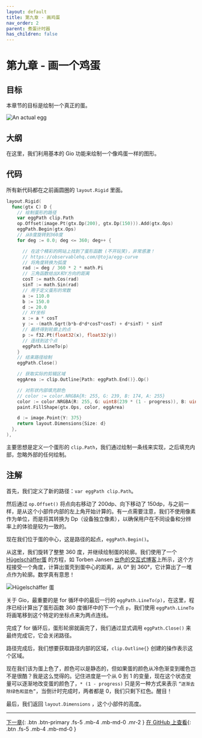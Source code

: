 ```yaml
---
layout: default
title: 第九章 - 画鸡蛋
nav_order: 2
parent: 煮蛋计时器
has_children: false
---
```


# 第九章 - 画一个鸡蛋

## 目标

本章节的目标是绘制一个真正的蛋。

![An actual egg](09_egg_as_egg.gif)

## 大纲

在这里，我们利用基本的 Gio 功能来绘制一个像鸡蛋一样的图形。

## 代码

所有新代码都在之前画圆圈的 `layout.Rigid` 里面。

```go
layout.Rigid(
  func(gtx C) D {
    // 绘制蛋形的路径
    var eggPath clip.Path
    op.Offset(image.Pt(gtx.Dp(200), gtx.Dp(150))).Add(gtx.Ops)
    eggPath.Begin(gtx.Ops)
    // 从0度旋转到360度
    for deg := 0.0; deg <= 360; deg++ {

      // 在这个精彩的网站上找到了蛋形函数 (不开玩笑)，非常感激！
      // https://observablehq.com/@toja/egg-curve
      // 将角度转换为弧度
      rad := deg / 360 * 2 * math.Pi
      // 三角函数给出X和Y方向的距离
      cosT := math.Cos(rad)
      sinT := math.Sin(rad)
      // 用于定义蛋形的常数
      a := 110.0
      b := 150.0
      d := 20.0
      // XY坐标
      x := a * cosT
      y := -(math.Sqrt(b*b-d*d*cosT*cosT) + d*sinT) * sinT
      // 最终得到轮廓上的点
      p := f32.Pt(float32(x), float32(y))
      // 连线到这个点
      eggPath.LineTo(p)
    }
    // 结束路径绘制
    eggPath.Close()

    // 获取实际的剪辑区域
    eggArea := clip.Outline{Path: eggPath.End()}.Op()

    // 对形状内部填充颜色
    // color := color.NRGBA{R: 255, G: 239, B: 174, A: 255}
    color := color.NRGBA{R: 255, G: uint8(239 * (1 - progress)), B: uint8(174 * (1 - progress)), A: 255}
    paint.FillShape(gtx.Ops, color, eggArea)

    d := image.Point{Y: 375}
    return layout.Dimensions{Size: d}
  },
),

```

主要思想是定义一个蛋形的 `clip.Path`，我们通过绘制一条线来实现，之后填充内部，忽略外部的任何绘制。

## 注解

首先，我们定义了新的路径：`var eggPath clip.Path`。

然后通过 `op.Offset()` 将点向右移动了 200dp、向下移动了 150dp，与之前一样，是从这个小部件内部的左上角开始计算的。有一点需要注意，我们不使用像素作为单位，而是将其转换为 Dp（设备独立像素），以确保用户在不同设备和分辨率上的体验是较为一致的。

现在我们位于蛋的中心，这是路径的起点，`eggPath.Begin()`。

从这里，我们旋转了整整 360 度，并继续绘制蛋的轮廓。我们使用了一个 [Hügelschäffer蛋](https://mathcurve.com/courbes2d.gb/oeuf/oeuf.shtml) 的方程，如 Torben Jansen [出色的交互式博客](https://observablehq.com/@toja/egg-curve)上所示，这个方程接受一个角度，计算出蛋壳到蛋中心的距离，从 0° 到 360°，它计算出了一堆点作为轮廓。数学真有意思！

![Hügelschäffer 蛋](09_torben_jansen.gif)

关于 Gio，最重要的是 for 循环中的最后一行的 `eggPath.LineTo(p)`，在这里，程序已经计算出了蛋形函数 360 度循环中的下一个点 `p`，我们使用 `eggPath.LineTo` 将画笔移到这个特定的坐标点来为两点连线。

完成了 for 循环后，蛋形轮廓就画完了，我们通过显式调用 `eggPath.Close()` 来最终完成它，它会关闭路径。

路径完成后，我们想要获取路径内部的区域，`clip.Outline{}` 创建的操作表示这个区域。

现在我们该为蛋上色了，颜色可以是静态的，但如果蛋的颜色从冷色渐变到暖色岂不是很酷？我是这么觉得的。记住进度是一个从 0 到 1 的变量，现在这个状态变量可以逐渐地改变蛋的颜色了，`* (1 - progress)` 只是另一种方式来表示 `“逐渐去除绿色和蓝色”`，当倒计时完成时，两者都是 0，我们只剩下红色。醒目！

最后，我们返回 `layout.Dimensions` ，这个小部件的高度。

---

[下一章](10_input_boiltime_zh.md){: .btn .btn-primary .fs-5 .mb-4 .mb-md-0 .mr-2 }
[在 GitHub 上查看](https://github.com/jonegil/gui-with-gio/tree/main/egg_timer){: .btn .fs-5 .mb-4 .mb-md-0 }